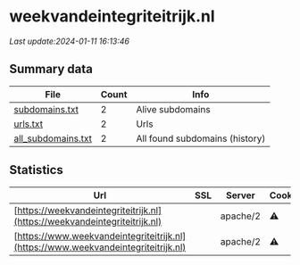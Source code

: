 # weekvandeintegriteitrijk.nl
*Last update:2024-01-11 16:13:46*
## Summary data
| File       | Count | Info |
|------------|-------|------|
|[subdomains.txt](/data/weekvandeintegriteitrijk/subdomains.txt)|2|Alive subdomains|
|[urls.txt](/data/weekvandeintegriteitrijk/urls.txt)|2|Urls|
|[all_subdomains.txt](/data/weekvandeintegriteitrijk/all_subdomains.txt)|2|All found subdomains (history)|
## Statistics
| Url | SSL | Server | Cookie | HSTS | CSP | XFO | XXP | RP | Tech |
|------------|-------|------|------|------|------|------|------|------|------|
|[https://weekvandeintegriteitrijk.nl](https://weekvandeintegriteitrijk.nl)| |apache/2|:warning: |:white_check_mark: | |:warning: |:white_check_mark: | |:white_check_mark: | |:white_check_mark: | |Apache HTTP Server:2...| |
|[https://www.weekvandeintegriteitrijk.nl](https://www.weekvandeintegriteitrijk.nl)| |apache/2|:warning: |:white_check_mark: | |:warning: |:white_check_mark: | |:white_check_mark: | |:white_check_mark: | |Apache HTTP Server:2...| |